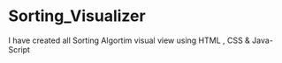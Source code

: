 # Sorting_Visualizer
I have created all Sorting Algortim visual view using HTML , CSS &amp; Java-Script
